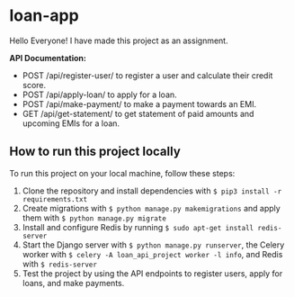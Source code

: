 # loan-app
Hello Everyone!
I have made this project as an assignment.

**API Documentation:**

-   POST /api/register-user/ to register a user and calculate their credit score.
-   POST /api/apply-loan/ to apply for a loan.
-   POST /api/make-payment/ to make a payment towards an EMI.
-   GET /api/get-statement/ to get statement of paid amounts and upcoming EMIs for a loan.


## How to run this project locally

To run this project on your local machine, follow these steps:

1.  Clone the repository and install dependencies with `$ pip3 install -r requirements.txt`
2.  Create migrations with `$ python manage.py makemigrations` and apply them with `$ python manage.py migrate`
3.  Install and configure Redis by running `$ sudo apt-get install redis-server` 
4.  Start the Django server with `$ python manage.py runserver`, the Celery worker with `$ celery -A loan_api_project worker -l info`, and Redis with `$ redis-server`
5.  Test the project by using the API endpoints to register users, apply for loans, and make payments.
